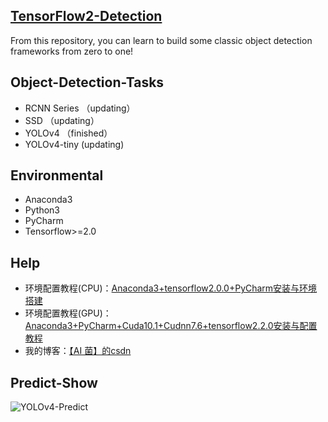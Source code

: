## [TensorFlow2-Detection](https://github.com/Keyird/TensorFlow2-Detection)  
From this repository, you can learn to build some classic object detection frameworks from zero to one! 

## Object-Detection-Tasks
- RCNN Series （updating）
- SSD （updating）  
- YOLOv4 （finished）
- YOLOv4-tiny (updating)

## Environmental
 - Anaconda3
 - Python3
 - PyCharm
 - Tensorflow>=2.0  
 
## Help
- 环境配置教程(CPU)：[Anaconda3+tensorflow2.0.0+PyCharm安装与环境搭建](https://blog.csdn.net/wjinjie/article/details/104342769)
- 环境配置教程(GPU)：[Anaconda3+PyCharm+Cuda10.1+Cudnn7.6+tensorflow2.2.0安装与配置教程](https://ai-wx.blog.csdn.net/article/details/107205744)
- 我的博客：[【AI 菌】的csdn](https://blog.csdn.net/wjinjie)

## Predict-Show
![YOLOv4-Predict]()


